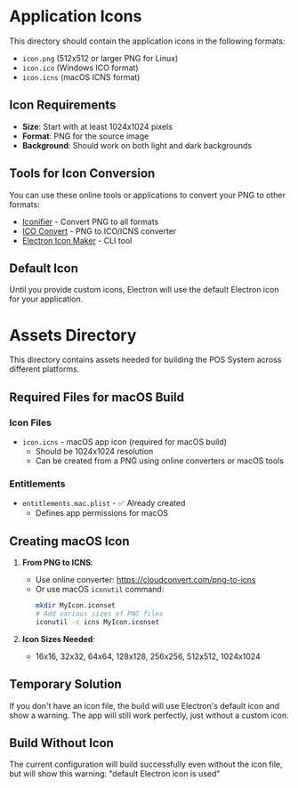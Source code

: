 # Application Icons

This directory should contain the application icons in the following formats:

- `icon.png` (512x512 or larger PNG for Linux)
- `icon.ico` (Windows ICO format)
- `icon.icns` (macOS ICNS format)

## Icon Requirements

- **Size**: Start with at least 1024x1024 pixels
- **Format**: PNG for the source image
- **Background**: Should work on both light and dark backgrounds

## Tools for Icon Conversion

You can use these online tools or applications to convert your PNG to other formats:

- [Iconifier](https://iconifier.net/) - Convert PNG to all formats
- [ICO Convert](https://icoconvert.com/) - PNG to ICO/ICNS converter
- [Electron Icon Maker](https://github.com/jaretburkett/electron-icon-maker) - CLI tool

## Default Icon

Until you provide custom icons, Electron will use the default Electron icon for your application.

# Assets Directory

This directory contains assets needed for building the POS System across different platforms.

## Required Files for macOS Build

### Icon Files
- `icon.icns` - macOS app icon (required for macOS build)
  - Should be 1024x1024 resolution
  - Can be created from a PNG using online converters or macOS tools

### Entitlements
- `entitlements.mac.plist` - ✅ Already created
  - Defines app permissions for macOS

## Creating macOS Icon

1. **From PNG to ICNS**:
   - Use online converter: https://cloudconvert.com/png-to-icns
   - Or use macOS `iconutil` command:
     ```bash
     mkdir MyIcon.iconset
     # Add various sizes of PNG files
     iconutil -c icns MyIcon.iconset
     ```

2. **Icon Sizes Needed**:
   - 16x16, 32x32, 64x64, 128x128, 256x256, 512x512, 1024x1024

## Temporary Solution

If you don't have an icon file, the build will use Electron's default icon and show a warning.
The app will still work perfectly, just without a custom icon.

## Build Without Icon

The current configuration will build successfully even without the icon file,
but will show this warning: "default Electron icon is used" 